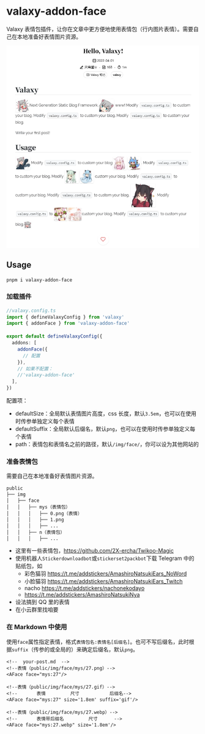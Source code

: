 # valaxy-addon-face

Valaxy 表情包插件，让你在文章中更方便地使用表情包（行内图片表情）。需要自己在本地准备好表情图片资源。

![效果图](../img/faces.webp)

## Usage

```bash
pnpm i valaxy-addon-face
```

### 加载插件

```ts
//valaxy.config.ts
import { defineValaxyConfig } from 'valaxy'
import { addonFace } from 'valaxy-addon-face'

export default defineValaxyConfig({
  addons: [
    addonFace({
      // 配置
    }),
    // 如果不配置：
    //'valaxy-addon-face'
  ],
})
```

配置项：

- defaultSize：全局默认表情图片高度，css 长度，默认`3.5em`，也可以在使用时传参单独定义每个表情
- defaultSuffix：全局默认后缀名，默认`png`，也可以在使用时传参单独定义每个表情
- path：表情包和表情名之前的路径，默认`/img/face/`，你可以设为其他网站的

### 准备表情包

需要自己在本地准备好表情图片资源。

```
public
├── img
│   ├── face
│   │   ├── mys（表情包）
│   │   │   ├── 0.png（表情）
│   │   │   ├── 1.png
│   │   │   ├── ...
│   │   ├── n（表情包）
│   │   │   ├── ...
```

- 这里有一些表情包，https://github.com/2X-ercha/Twikoo-Magic
- 使用机器人`Stickerdownloadbot`或`stickerset2packbot`下载 Telegram 中的贴纸包，如
    - 彩色猫羽 https://t.me/addstickers/AmashiroNatsukiEars_NoWord
    - 小脸猫羽 https://t.me/addstickers/AmashiroNatsukiEars_Twitch
    - nacho https://t.me/addstickers/nachonekodayo
    - https://t.me/addstickers/AmashiroNatsukiNya
- 设法搞到 QQ 里的表情
- 在小云群里找咱要

### 在 Markdown 中使用

使用`face`属性指定表情，格式`表情包名:表情名[后缀名]`。也可不写后缀名，此时根据`suffix`（传参的或全局的）来确定后缀名，默认`png`。

```vue
<!--  your-post.md  -->
<!--表情（public/img/face/mys/27.png）-->
<AFace face="mys:27"/>

<!--表情（public/img/face/mys/27.gif）-->
<!--       表情         尺寸           后缀名-->
<AFace face="mys:27" size='1.8em' suffix='gif'/>

<!--表情（public/img/face/mys/27.webp）-->
<!--       表情带后缀名         尺寸      -->
<AFace face="mys:27.webp" size='1.8em'/>
```

